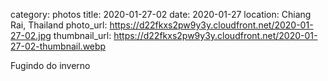 category: photos 
title: 2020-01-27-02
date: 2020-01-27
location: Chiang Rai, Thailand
photo_url: https://d22fkxs2pw9y3y.cloudfront.net/2020-01-27-02.jpg
thumbnail_url: https://d22fkxs2pw9y3y.cloudfront.net/2020-01-27-02-thumbnail.webp

Fugindo do inverno 